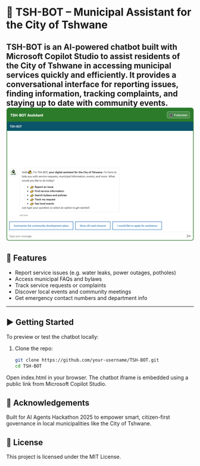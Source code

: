 # 🤖 TSH-BOT – Municipal Assistant for the City of Tshwane

**TSH-BOT** is an AI-powered chatbot built with **Microsoft Copilot Studio** to assist residents of the City of Tshwane in accessing municipal services quickly and efficiently. It provides a conversational interface for reporting issues, finding information, tracking complaints, and staying up to date with community events.
![Alt text](img_1.PNG)
---

## 🔧 Features

- Report service issues (e.g. water leaks, power outages, potholes)
- Access municipal FAQs and bylaws
- Track service requests or complaints
- Discover local events and community meetings
- Get emergency contact numbers and department info

---

## ▶️ Getting Started

To preview or test the chatbot locally:

1. Clone the repo:
   ```bash
   git clone https://github.com/your-username/TSH-BOT.git
   cd TSH-BOT
  Open index.html in your browser.
  The chatbot iframe is embedded using a public link from Microsoft Copilot Studio.

## 🙌 Acknowledgements
Built for AI Agents Hackathon 2025 to empower smart, citizen-first governance in local municipalities like the City of Tshwane.

## 📜 License
This project is licensed under the MIT License.




